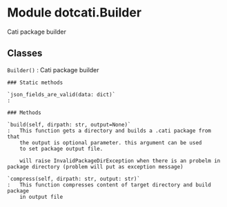 Module dotcati.Builder
======================
Cati package builder

Classes
-------

`Builder()`
:   Cati package builder

    ### Static methods

    `json_fields_are_valid(data: dict)`
    :

    ### Methods

    `build(self, dirpath: str, output=None)`
    :   This function gets a directory and builds a .cati package from that
        the output is optional parameter. this argument can be used
        to set package output file.
        
        will raise InvalidPackageDirException when there is an probelm in package directory (problem will put as exception message)

    `compress(self, dirpath: str, output: str)`
    :   This function compresses content of target directory and build package
        in output file